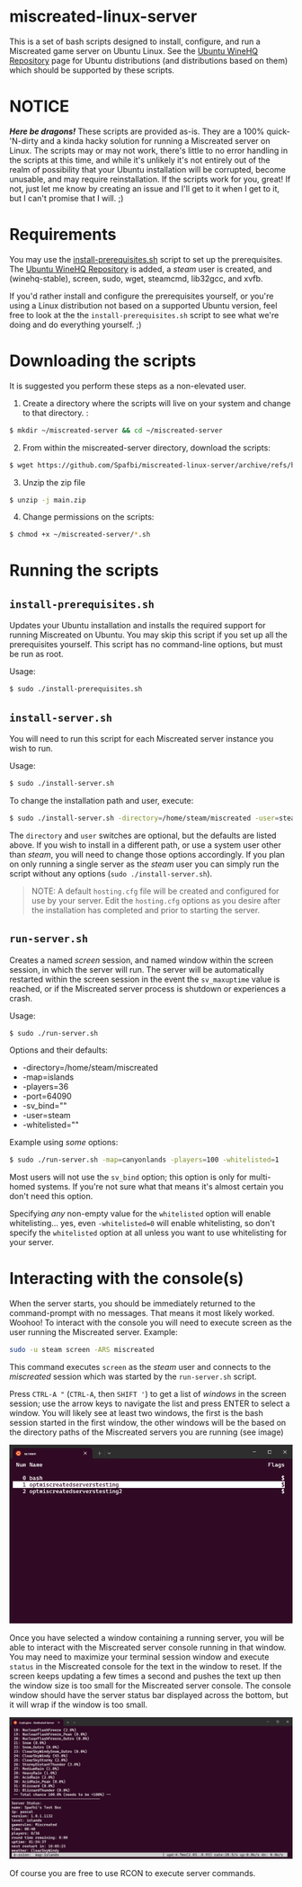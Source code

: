 # miscreated-linux-server
This is a set of bash scripts designed to install, configure, and run a Miscreated game server on Ubuntu Linux. See the [Ubuntu WineHQ Repository](https://wiki.winehq.org/Ubuntu) page for Ubuntu distributions (and distributions based on them) which should be supported by these scripts.

# NOTICE
***Here be dragons!*** These scripts are provided as-is. They are a 100% quick-'N-dirty and a kinda hacky solution for running a Miscreated server on Linux. The scripts may or may not work, there's little to no error handling in the scripts at this time, and while it's unlikely it's not entirely out of the realm of possibility that your Ubuntu installation will be corrupted, become unusable, and may require reinstallation. If the scripts work for you, great! If not, just let me know by creating an issue and I'll get to it when I get to it, but I can't promise that I will. ;)

# Requirements
You may use the [install-prerequisites.sh](install-prerequisites.sh) script to set up the prerequisites. The [Ubuntu WineHQ Repository](https://wiki.winehq.org/Ubuntu) is added, a *steam* user is created, and (winehq-stable), screen, sudo, wget, steamcmd, lib32gcc, and xvfb.

If you'd rather install and configure the prerequisites yourself, or you're using a Linux distribution not based on a supported Ubuntu version, feel free to look at the the `install-prerequisites.sh` script to see what we're doing and do everything yourself. ;)

# Downloading the scripts
It is suggested you perform these steps as a non-elevated user.
1. Create a directory where the scripts will live on your system and change to that directory. :
```bash
$ mkdir ~/miscreated-server && cd ~/miscreated-server
```
2. From within the miscreated-server directory, download the scripts:
```bash
$ wget https://github.com/Spafbi/miscreated-linux-server/archive/refs/heads/main.zip
```
3. Unzip the zip file
```bash
$ unzip -j main.zip
```
4. Change permissions on the scripts:
```bash
$ chmod +x ~/miscreated-server/*.sh
```

# Running the scripts
## `install-prerequisites.sh`
Updates your Ubuntu installation and installs the required support for running Miscreated on Ubuntu. You may skip this script if you set up all the prerequisites yourself. This script has no command-line options, but must be run as root.

Usage:
```bash
$ sudo ./install-prerequisites.sh
```

## `install-server.sh`
You will need to run this script for each Miscreated server instance you wish to run.

Usage:
```bash
$ sudo ./install-server.sh
```

To change the installation path and user, execute:
```bash
$ sudo ./install-server.sh -directory=/home/steam/miscreated -user=steam
```

The `directory` and `user` switches are optional, but the defaults are listed above. If you wish to install in a different path, or use a system user other than *steam*, you will need to change those options accordingly. If you plan on only running a single server as the *steam* user you can simply run the script without any options (`sudo ./install-server.sh`). 

 > NOTE: A default `hosting.cfg` file will be created and configured for use by your server. Edit the `hosting.cfg` options as you desire after the installation has completed and prior to starting the server.

 ## `run-server.sh`
 Creates a named *screen* session, and named window within the screen session, in which the server will run. The server will be automatically restarted within the screen session in the event the `sv_maxuptime` value is reached, or if the Miscreated server process is shutdown or experiences a crash.

 Usage:
 ```bash
 $ sudo ./run-server.sh
 ```

 Options and their defaults:
   * -directory=/home/steam/miscreated
   * -map=islands
   * -players=36
   * -port=64090
   * -sv_bind=""
   * -user=steam
   * -whitelisted=""

Example using *some* options:
```bash
$ sudo ./run-server.sh -map=canyonlands -players=100 -whitelisted=1
```

Most users will not use the `sv_bind` option; this option is only for multi-homed systems. If you're not sure what that means it's almost certain you don't need this option.

Specifying *any* non-empty value for the `whitelisted` option will enable whitelisting... yes, even `-whitelisted=0` will enable whitelisting, so don't specify the `whitelisted` option at all unless you want to use whitelisting for your server.

# Interacting with the console(s)
When the server starts, you should be immediately returned to the command-prompt with no messages. That means it most likely worked. Woohoo! To interact with the console you will need to execute screen as the user running the Miscreated server. Example:

```bash
sudo -u steam screen -ARS miscreated
```

This command executes `screen` as the *steam* user and connects to the *miscreated* session which was started by the `run-server.sh` script.

Press `CTRL-A "` (`CTRL-A`, then `SHIFT '`) to get a list of *windows* in the screen session; use the arrow keys to navigate the list and press ENTER to select a window. You will likely see at least two windows, the first is the bash session started in the first window, the other windows will be the based on the directory paths of the Miscreated servers you are running (see image)

![named windows in a screen session](images/screen-windows-example.png)

Once you have selected a window containing a running server, you will be able to interact with the Miscreated server console running in that window. You may need to maximize your terminal session window and execute `status` in the Miscreated console for the text in the window to reset. If the screen keeps updating a few times a second and pushes the text up then the window size is too small for the Miscreated server console. The console window should have the server status bar displayed across the bottom, but it will wrap if the window is too small.

![Miscreated server console in a screen session](images/server-console.png)

Of course you are free to use RCON to execute server commands.